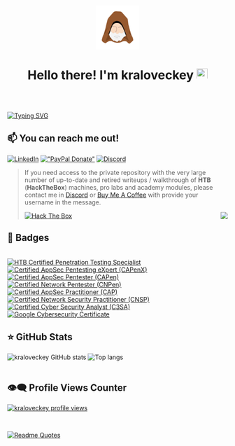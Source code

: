 <div align="center">
  <br>
  <img src="https://raw.githubusercontent.com/kraloveckey/kenobi/refs/heads/main/img/kenobi.png" width="100" height="100">
  <h1>Hello there! I'm kraloveckey <img src="https://raw.githubusercontent.com/MartinHeinz/MartinHeinz/master/wave.gif" width="25" height="25"></h1>
  <br>
</div>

<br/>

[![Typing SVG](https://readme-typing-svg.demolab.com?font=Fira+Code&size=20&pause=500&multiline=true&width=900&height=250&lines=I'm+cybersecurity+enthusiast+and+fan!;+;%F0%9F%93%9A+My+academic+and+professional+interests+include%3A+;1.+Information+Security+and+Cybersecurity+%F0%9F%94%92;2.+Linux+%F0%9F%90%A7;3.+Penetration+Testing+%F0%9F%94%93;4.+System+Administration+%E2%9A%99%EF%B8%8F;5.+Zero+Trust+Enterprise+Architecture+%F0%9F%94%90;6.+DevSecOps+%E2%9A%99%EF%B8%8F;7.+Artificial+Intelligence+%F0%9F%A4%96)](https://git.io/typing-svg)

## :mailbox: You can reach me out!

[![LinkedIn](https://ziadoua.github.io/m3-Markdown-Badges/badges/LinkedIn/linkedin1.svg)](https://www.linkedin.com/in/kraloveckey)
[!["PayPal Donate"](https://ziadoua.github.io/m3-Markdown-Badges/badges/PayPal/paypal1.svg)](https://www.paypal.com/donate/?hosted_button_id=GWWLEXEF3XL92)
[![Discord](https://ziadoua.github.io/m3-Markdown-Badges/badges/Discord/discord1.svg)](https://discordapp.com/users/576089608736210959)
<br/>

> If you need access to the private repository with the very large number of up-to-date and retired writeups / walkthrough of **HTB** (**HackTheBox**) machines, pro labs and academy modules, please contact me in [Discord](https://discordapp.com/users/576089608736210959) or [Buy Me A Coffee](https://www.buymeacoffee.com/kraloveckey) with provide your username in the message.
>
> [![Hack The Box](https://www.hackthebox.eu/badge/image/285401)](https://app.hackthebox.com/profile/285401) <img align="right" height="150" src="https://media0.giphy.com/media/v1.Y2lkPTc5MGI3NjExdHNuanpmdjkwc3hubWptN3UwdHdpeHl4d2UzeWc5b3RlZm9zeGo0cyZlcD12MV9pbnRlcm5hbF9naWZfYnlfaWQmY3Q9cw/rJjylYWcPdKSWc7Km9/giphy.gif"  />

## 🤖 Badges
<br/>
<a href="https://academy.hackthebox.com/achievement/badge/f13c7af1-ddc7-11ef-864f-bea50ffe6cb4" target="_blank">
    <img src="https://academy.hackthebox.com/storage/badges/htb-certified-penetration-testing-specialist.png" alt="HTB Certified Penetration Testing Specialist" width="150" height="150">
</a> <a href="https://secops.group/product/certified-appsec-pentesting-expert-capenx/" target="_blank">
    <img src="https://secops.group/wp-content/uploads/2024/03/cert-stamp-capenx-expert.png" alt="Certified AppSec Pentesting eXpert (CAPenX)" width="150" height="150">
</a> <a href="https://secops.group/product/certified-appsec-pentester/" target="_blank">
    <img src="https://secops.group/wp-content/uploads/2023/01/certified-appsec-pentester.png" alt="Certified AppSec Pentester (CAPen)" width="150" height="150">
</a> <a href="https://secops.group/product/certified-network-pentester/" target="_blank">
    <img src="https://secops.group/wp-content/uploads/2023/02/certified-network-pentester.png" alt="Certified Network Pentester (CNPen)" width="150" height="150">
</a> <a href="https://secops.group/product/certified-application-security-practitioner/" target="_blank">
    <img src="https://secops.group/wp-content/uploads/2023/01/cert-stamp-2.png" alt="Certified AppSec Practitioner (CAP)" width="150" height="150">
</a> <a href="https://secops.group/product/certified-network-security-practitioner/" target="_blank">
    <img src="https://secops.group/wp-content/uploads/2023/02/Certified-Network-Security-Practitioner-whbg.png" alt="Certified Network Security Practitioner (CNSP)" width="150" height="150">
</a> <a href="https://app.kajabi.com/certificates/ded97b80" target="_blank">
    <img src="https://cyberwarfare.live/wp-content/uploads/2023/04/C3SA-01-1-1.png" alt="Certified Cyber Security Analyst (C3SA)" width="150" height="150">
</a> <a href="https://www.credly.com/badges/e4b5f75e-fae1-4d63-aadd-38380f755b04/public_url" target="_blank">
    <img src="https://images.credly.com/size/150x150/images/0bf0f2da-a699-4c82-82e2-56dcf1f2e1c7/image.png" alt="Google Cybersecurity Certificate" width="150" height="150">
</a> 

<br/>

## ⭐ GitHub Stats

<div align="left">
<img alt="kraloveckey GitHub stats" src="https://github-readme-stats.vercel.app/api?username=kraloveckey&show_icons=true&theme=react&border=61dafb&hide_border=true&count_private=true&include_all_commits=true"/>
<img alt="Top langs" src="https://github-readme-stats.vercel.app/api/top-langs/?username=kraloveckey&show_icons=true&theme=react&border_color=61dafb&hide_border=true&layout=compact&langs_count=8"/>
</div>

<br/>

## 👁️‍🗨️ Profile Views Counter
[![kraloveckey profile views](https://u8views.com/api/v1/github/profiles/114905990/views/day-week-month-total-count.svg)](https://u8views.com/github/kraloveckey)

<br/>

[![Readme Quotes](https://quotes-github-readme.vercel.app/api?type=vertical&theme=dark&border=true)](https://github.com/piyushsuthar/github-readme-quotes)
